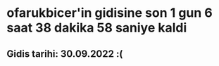 # ofarukbicer'in gidisine son 1 gun 6 saat 38 dakika 58 saniye kaldi

## Gidis tarihi: 30.09.2022 :(